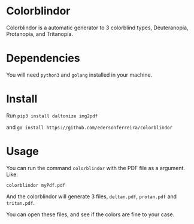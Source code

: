 # Colorblindor

Colorblindor is a automatic generator to 3 colorblind types, Deuteranopia, Protanopia, and Tritanopia.

# Dependencies

You will need `python3` and `golang` installed in your machine.

# Install

Run `pip3 install daltonize img2pdf`

and `go install https://github.com/edersonferreira/colorblindor`

# Usage

You can run the command `colorblindor` with the PDF file as a argument. Like:

`colorblindor myPdf.pdf`

And the colorblindor will generate 3 files, `deltan.pdf`, `protan.pdf` and `tritan.pdf`.

You can open these files, and see if the colors are fine to your case. 
